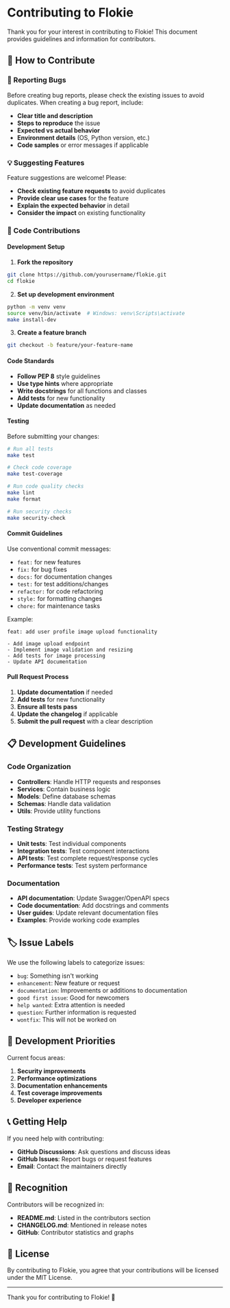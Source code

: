 # Contributing to Flokie

Thank you for your interest in contributing to Flokie! This document provides guidelines and information for contributors.

## 🤝 How to Contribute

### 🐛 Reporting Bugs

Before creating bug reports, please check the existing issues to avoid duplicates. When creating a bug report, include:

- **Clear title and description**
- **Steps to reproduce** the issue
- **Expected vs actual behavior**
- **Environment details** (OS, Python version, etc.)
- **Code samples** or error messages if applicable

### 💡 Suggesting Features

Feature suggestions are welcome! Please:

- **Check existing feature requests** to avoid duplicates
- **Provide clear use cases** for the feature
- **Explain the expected behavior** in detail
- **Consider the impact** on existing functionality

### 🔧 Code Contributions

#### Development Setup

1. **Fork the repository**
```bash
git clone https://github.com/yourusername/flokie.git
cd flokie
```

2. **Set up development environment**
```bash
python -m venv venv
source venv/bin/activate  # Windows: venv\Scripts\activate
make install-dev
```

3. **Create a feature branch**
```bash
git checkout -b feature/your-feature-name
```

#### Code Standards

- **Follow PEP 8** style guidelines
- **Use type hints** where appropriate
- **Write docstrings** for all functions and classes
- **Add tests** for new functionality
- **Update documentation** as needed

#### Testing

Before submitting your changes:

```bash
# Run all tests
make test

# Check code coverage
make test-coverage

# Run code quality checks
make lint
make format

# Run security checks
make security-check
```

#### Commit Guidelines

Use conventional commit messages:

- `feat:` for new features
- `fix:` for bug fixes
- `docs:` for documentation changes
- `test:` for test additions/changes
- `refactor:` for code refactoring
- `style:` for formatting changes
- `chore:` for maintenance tasks

Example:
```
feat: add user profile image upload functionality

- Add image upload endpoint
- Implement image validation and resizing
- Add tests for image processing
- Update API documentation
```

#### Pull Request Process

1. **Update documentation** if needed
2. **Add tests** for new functionality
3. **Ensure all tests pass**
4. **Update the changelog** if applicable
5. **Submit the pull request** with a clear description

## 📋 Development Guidelines

### Code Organization

- **Controllers**: Handle HTTP requests and responses
- **Services**: Contain business logic
- **Models**: Define database schemas
- **Schemas**: Handle data validation
- **Utils**: Provide utility functions

### Testing Strategy

- **Unit tests**: Test individual components
- **Integration tests**: Test component interactions
- **API tests**: Test complete request/response cycles
- **Performance tests**: Test system performance

### Documentation

- **API documentation**: Update Swagger/OpenAPI specs
- **Code documentation**: Add docstrings and comments
- **User guides**: Update relevant documentation files
- **Examples**: Provide working code examples

## 🏷️ Issue Labels

We use the following labels to categorize issues:

- `bug`: Something isn't working
- `enhancement`: New feature or request
- `documentation`: Improvements or additions to documentation
- `good first issue`: Good for newcomers
- `help wanted`: Extra attention is needed
- `question`: Further information is requested
- `wontfix`: This will not be worked on

## 🎯 Development Priorities

Current focus areas:

1. **Security improvements**
2. **Performance optimizations**
3. **Documentation enhancements**
4. **Test coverage improvements**
5. **Developer experience**

## 📞 Getting Help

If you need help with contributing:

- **GitHub Discussions**: Ask questions and discuss ideas
- **GitHub Issues**: Report bugs or request features
- **Email**: Contact the maintainers directly

## 🙏 Recognition

Contributors will be recognized in:

- **README.md**: Listed in the contributors section
- **CHANGELOG.md**: Mentioned in release notes
- **GitHub**: Contributor statistics and graphs

## 📄 License

By contributing to Flokie, you agree that your contributions will be licensed under the MIT License.

---

Thank you for contributing to Flokie! 🚀
